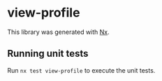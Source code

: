 # view-profile

This library was generated with [Nx](https://nx.dev).

## Running unit tests

Run `nx test view-profile` to execute the unit tests.
